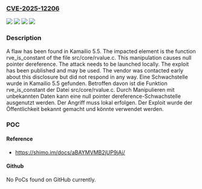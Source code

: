 ### [CVE-2025-12206](https://cve.mitre.org/cgi-bin/cvename.cgi?name=CVE-2025-12206)
![](https://img.shields.io/static/v1?label=Product&message=Kamailio&color=blue)
![](https://img.shields.io/static/v1?label=Version&message=5.5%20&color=brightgreen)
![](https://img.shields.io/static/v1?label=Vulnerability&message=Denial%20of%20Service&color=brightgreen)
![](https://img.shields.io/static/v1?label=Vulnerability&message=NULL%20Pointer%20Dereference&color=brightgreen)

### Description

A flaw has been found in Kamailio 5.5. The impacted element is the function rve_is_constant of the file src/core/rvalue.c. This manipulation causes null pointer dereference. The attack needs to be launched locally. The exploit has been published and may be used. The vendor was contacted early about this disclosure but did not respond in any way.
Eine Schwachstelle wurde in Kamailio 5.5 gefunden. Betroffen davon ist die Funktion rve_is_constant der Datei src/core/rvalue.c. Durch Manipulieren mit unbekannten Daten kann eine null pointer dereference-Schwachstelle ausgenutzt werden. Der Angriff muss lokal erfolgen. Der Exploit wurde der Öffentlichkeit bekannt gemacht und könnte verwendet werden.

### POC

#### Reference
- https://shimo.im/docs/aBAYMVMB2jUP9jAj/

#### Github
No PoCs found on GitHub currently.

